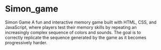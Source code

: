 # Simon_game
Simon Game A fun and interactive memory game built with HTML, CSS, and JavaScript, where players test their memory skills by repeating an increasingly complex sequence of colors and sounds. The goal is to correctly replicate the sequence generated by the game as it becomes progressively harder.
